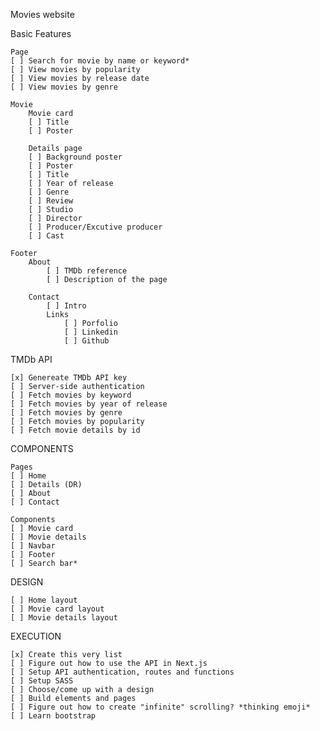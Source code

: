 Movies website

Basic Features
    
    Page
    [ ] Search for movie by name or keyword*
    [ ] View movies by popularity
    [ ] View movies by release date
    [ ] View movies by genre
    
    Movie
        Movie card
        [ ] Title
        [ ] Poster

        Details page
        [ ] Background poster
        [ ] Poster
        [ ] Title
        [ ] Year of release
        [ ] Genre
        [ ] Review
        [ ] Studio
        [ ] Director
        [ ] Producer/Excutive producer
        [ ] Cast

    Footer
        About
            [ ] TMDb reference
            [ ] Description of the page
        
        Contact
            [ ] Intro
            Links
                [ ] Porfolio
                [ ] Linkedin
                [ ] Github


TMDb API

    [x] Genereate TMDb API key
    [ ] Server-side authentication
    [ ] Fetch movies by keyword
    [ ] Fetch movies by year of release
    [ ] Fetch movies by genre
    [ ] Fetch movies by popularity
    [ ] Fetch movie details by id

COMPONENTS

    Pages
    [ ] Home
    [ ] Details (DR)
    [ ] About
    [ ] Contact

    Components
    [ ] Movie card
    [ ] Movie details
    [ ] Navbar
    [ ] Footer
    [ ] Search bar*

DESIGN

    [ ] Home layout
    [ ] Movie card layout
    [ ] Movie details layout

EXECUTION
    
    [x] Create this very list
    [ ] Figure out how to use the API in Next.js
    [ ] Setup API authentication, routes and functions
    [ ] Setup SASS
    [ ] Choose/come up with a design
    [ ] Build elements and pages
    [ ] Figure out how to create "infinite" scrolling? *thinking emoji*
    [ ] Learn bootstrap
